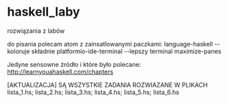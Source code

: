 # haskell_laby
rozwiązania z labów

do pisania polecam atom z zainsatlowanymi paczkami:
  language-haskell -- koloruje składnie
  platformio-ide-terminal --lepszy terminal
  maximize-panes

Jedyne sensowne źródło i które było polecane:
  http://learnyouahaskell.com/chapters


[AKTUALIZACJA]
SĄ WSZYSTKIE ZADANIA ROZWIAZANE W PLIKACH lista_1.hs; lista_2.hs; lista_3.hs; lista_4.hs; lista_5.hs; lista_6.hs  

